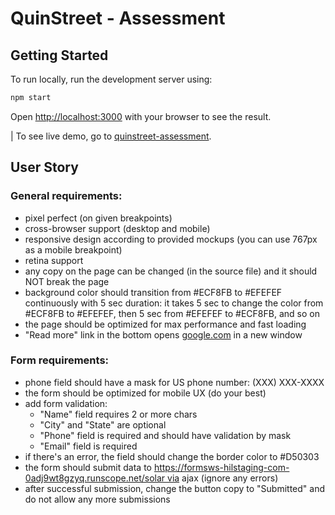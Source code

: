 # QuinStreet - Assessment

## Getting Started


To run locally, run the development server using:

```bash
npm start
```

Open [http://localhost:3000](http://localhost:3000) with your browser to see the result.

| To see live demo, go to [quinstreet-assessment](https://diremanwolf.github.io/quinstreet-assessment/).

## User Story

### General requirements:

- pixel perfect (on given breakpoints)
- cross-browser support (desktop and mobile)
- responsive design according to provided mockups (you can use 767px as a mobile breakpoint)
- retina support
- any copy on the page can be changed (in the source file) and it should NOT break the page
- background color should transition from #ECF8FB to #EFEFEF
continuously with 5 sec duration: it takes 5 sec to change the color
from #ECF8FB to #EFEFEF, then 5 sec from #EFEFEF to #ECF8FB, and so on
- the page should be optimized for max performance and fast loading
- "Read more" link in the bottom opens [google.com](http://google.com/) in a new window

### Form requirements:

- phone field should have a mask for US phone number: (XXX) XXX-XXXX
- the form should be optimized for mobile UX (do your best)
- add form validation:
    - "Name" field requires 2 or more chars
    - "City" and "State" are optional
    - "Phone" field is required and should have validation by mask
    - "Email" field is required
- if there's an error, the field should change the border color to #D50303
- the form should submit data to https://formsws-hilstaging-com-0adj9wt8gzyq.runscope.net/solar via ajax (ignore any errors)
- after successful submission, change the button copy to "Submitted" and do not allow any more submissions
